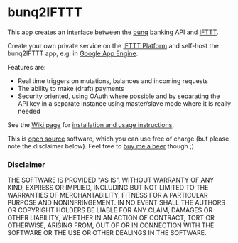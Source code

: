 # bunq2IFTTT

This app creates an interface between the [bunq](https://www.bunq.com/) 
banking API and [IFTTT](https://ifttt.com/).

Create your own private service on the [IFTTT
Platform](https://platform.ifttt.com/) and self-host the bunq2IFTTT app,
e.g. in [Google App Engine](https://cloud.google.com/appengine/).

Features are:
- Real time triggers on mutations, balances and incoming requests
- The ability to make (draft) payments
- Security oriented, using OAuth where possible and by separating the API key
  in a separate instance using master/slave mode where it is really needed

See the [Wiki page](https://github.com/woudt/bunq2ifttt/wiki) for [installation
and usage instructions](https://github.com/woudt/bunq2ifttt/wiki).

This is [open source](https://github.com/woudt/bunq2ifttt/blob/master/LICENSE) 
software, which you can use free of charge (but please note the disclaimer 
below). Feel free to [buy me a beer](https://bunq.me/bunq2IFTTT) though ;)

### Disclaimer

THE SOFTWARE IS PROVIDED "AS IS", WITHOUT WARRANTY OF ANY KIND, EXPRESS OR
IMPLIED, INCLUDING BUT NOT LIMITED TO THE WARRANTIES OF MERCHANTABILITY,
FITNESS FOR A PARTICULAR PURPOSE AND NONINFRINGEMENT. IN NO EVENT SHALL THE
AUTHORS OR COPYRIGHT HOLDERS BE LIABLE FOR ANY CLAIM, DAMAGES OR OTHER
LIABILITY, WHETHER IN AN ACTION OF CONTRACT, TORT OR OTHERWISE, ARISING FROM,
OUT OF OR IN CONNECTION WITH THE SOFTWARE OR THE USE OR OTHER DEALINGS IN THE
SOFTWARE.

